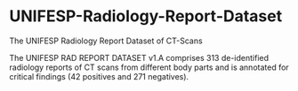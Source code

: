 # UNIFESP-Radiology-Report-Dataset
The UNIFESP Radiology Report Dataset of CT-Scans

The UNIFESP RAD REPORT DATASET v1.A comprises 313 de-identified radiology reports of CT scans from different body parts and is annotated for critical findings (42 positives and 271 negatives).
